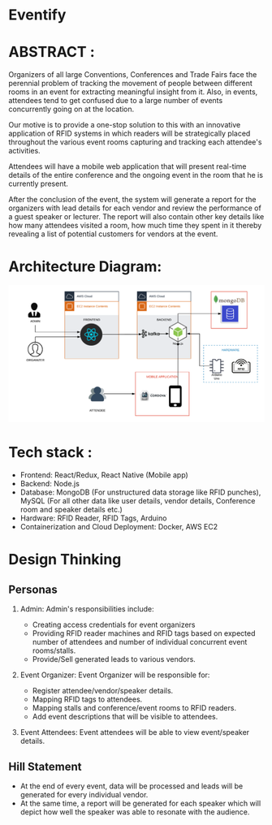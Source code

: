 # Eventify

# ABSTRACT : 

Organizers of all large Conventions, Conferences and Trade Fairs face the perennial problem of tracking the movement of people between different rooms in an event for extracting meaningful insight from it. Also, in events, attendees tend to get confused due to a large number of events concurrently going on at the location.
 
Our motive is to provide a one-stop solution to this with an innovative application of RFID systems in which readers will be strategically placed throughout the various event rooms capturing and tracking each attendee's activities.
 
Attendees will have a mobile web application that will present real-time details of the entire conference and the ongoing event in the room that he is currently present.
 
After the conclusion of the event, the system will generate a report for the organizers with lead details for each vendor and review the performance of a guest speaker or lecturer. The report will also contain other key details like how many attendees visited a room, how much time they spent in it thereby revealing a list of potential customers for vendors at the event.

# Architecture Diagram:

![Project](Eventify.png)

# Tech stack : 

* Frontend: React/Redux, React Native (Mobile app)
* Backend: Node.js
* Database: MongoDB (For unstructured data storage like RFID punches), MySQL (For all other data like user details, vendor details, Conference room and speaker details etc.)
* Hardware: RFID Reader, RFID Tags, Arduino
* Containerization and Cloud Deployment: Docker, AWS EC2

# Design Thinking
## Personas
1. Admin: Admin's responsibilities include:
   * Creating access credentials for event organizers
   * Providing RFID reader machines and RFID tags based on expected number of attendees and number of individual concurrent event rooms/stalls.
   * Provide/Sell generated leads to various vendors.

2. Event Organizer: Event Organizer will be responsible for:
   * Register attendee/vendor/speaker details.
   * Mapping RFID tags to attendees.
   * Mapping stalls and conference/event rooms to RFID readers.
   * Add event descriptions that will be visible to attendees.
 
3. Event Attendees: Event attendees will be able to view event/speaker details.

## Hill Statement
   * At the end of every event, data will be processed and leads will be generated for every individual vendor.
   * At the same time, a report will be generated for each speaker which will depict how well the speaker was able to resonate with the audience.
